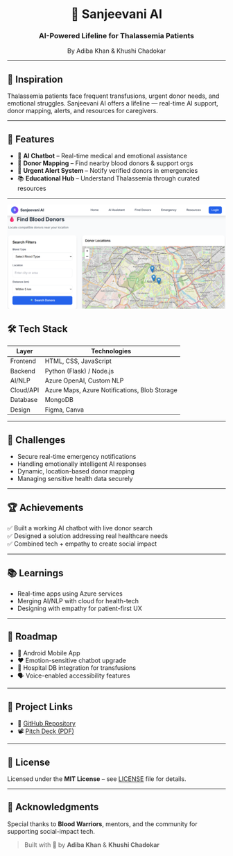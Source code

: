 <h1 align="center">🌿 Sanjeevani AI</h1>
<h3 align="center">AI-Powered Lifeline for Thalassemia Patients</h3>
<p align="center">By Adiba Khan & Khushi Chadokar</p>

---

## 🧠 Inspiration

Thalassemia patients face frequent transfusions, urgent donor needs, and emotional struggles. Sanjeevani AI offers a lifeline — real-time AI support, donor mapping, alerts, and resources for caregivers.

---

## 🚀 Features

- 🤖 **AI Chatbot** – Real-time medical and emotional assistance  
- 📍 **Donor Mapping** – Find nearby blood donors & support orgs  
- 🔔 **Urgent Alert System** – Notify verified donors in emergencies  
- 📚 **Educational Hub** – Understand Thalassemia through curated resources  

---

![Sanjeevani AI Screenshot](images/ss.png.png)


## 🛠️ Tech Stack

| Layer     | Technologies |
|-----------|--------------|
| Frontend  | HTML, CSS, JavaScript |
| Backend   | Python (Flask) / Node.js |
| AI/NLP    | Azure OpenAI, Custom NLP |
| Cloud/API | Azure Maps, Azure Notifications, Blob Storage |
| Database  | MongoDB |
| Design    | Figma, Canva |

---

## 🎯 Challenges

- Secure real-time emergency notifications  
- Handling emotionally intelligent AI responses  
- Dynamic, location-based donor mapping  
- Managing sensitive health data securely  

---

## 🏆 Achievements

✅ Built a working AI chatbot with live donor search  
✅ Designed a solution addressing real healthcare needs  
✅ Combined tech + empathy to create social impact  

---

## 📚 Learnings

- Real-time apps using Azure services  
- Merging AI/NLP with cloud for health-tech  
- Designing with empathy for patient-first UX  

---

## 🔮 Roadmap

- 📱 Android Mobile App  
- ❤️ Emotion-sensitive chatbot upgrade  
- 🏥 Hospital DB integration for transfusions  
- 🗣️ Voice-enabled accessibility features  

---

## 🔗 Project Links

- 💾 [GitHub Repository](https://github.com/KhushiChadokar/Sanjeevani_ai)   
- 📽️ [Pitch Deck (PDF)](https://github.com/KhushiChadokar/Sanjeevani_ai/blob/main/Sanjeevani_Ai_Hackathon-Submission.pdf)

---

## 📄 License

Licensed under the **MIT License** – see [LICENSE](LICENSE) file for details.

---

## 🙌 Acknowledgments

Special thanks to **Blood Warriors**, mentors, and the community for supporting social-impact tech.

> Built with 💚 by **Adiba Khan** & **Khushi Chadokar**
